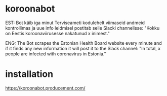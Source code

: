 # koroonabot

EST:
Bot käib iga minut Terviseameti kodulehelt viimaseid andmeid kontrollimas ja uue info leidmisel postitab selle Slacki channelisse: "Kokku on Eestis koroonaviirusesse nakatunud x inimest."

ENG:
The Bot scrapes the Estonian Health Board website every minute and if it finds any new information it will post it to the Slack channel: "In total, x people are infected with coronavirus in Estonia."

# installation

https://koroonabot.producement.com/
